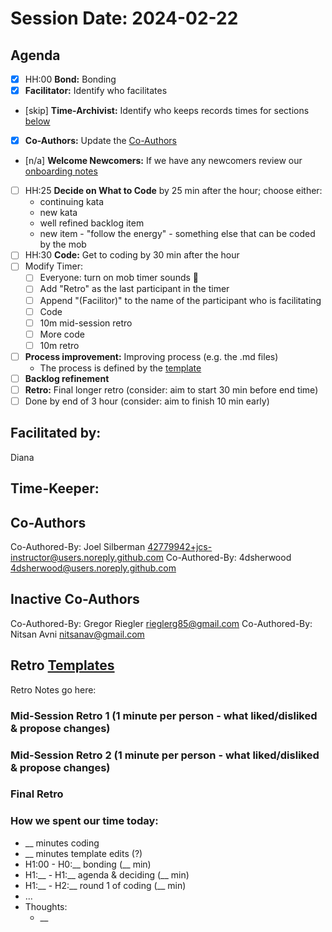 # Session Date: 2024-02-22

## Agenda

- [x] HH:00 **Bond:** Bonding
- [x] **Facilitator:** Identify who facilitates
- [skip] **Time-Archivist:** Identify who keeps records times for sections [below](#how-we-spent-our-time-today)
- [x] **Co-Authors:** Update the [Co-Authors](#co-authors) 
- [n/a] **Welcome Newcomers:** If we have any newcomers review our [onboarding notes](../docs/onboarding-notes.md)
- [ ] HH:25 **Decide on What to Code** by 25 min after the hour; choose either:
    - continuing kata 
    - new kata
    - well refined backlog item
    - new item - "follow the energy" - something else that can be coded by the mob 
- [ ] HH:30 **Code:** Get to coding by 30 min after the hour 
- [ ] Modify Timer:
    - [ ] Everyone: turn on mob timer sounds 📣
    - [ ] Add "Retro" as the last participant in the timer
    - [ ] Append "(Facilitor)" to the name of the participant who is facilitating
  - [ ] Code
  - [ ] 10m mid-session retro
  - [ ] More code
  - [ ] 10m retro
- [ ] **Process improvement:** Improving process (e.g. the .md files)
  - The process is defined by the [template](./session-notes-YYYY-MM-DD.md)
- [ ] **Backlog refinement**
- [ ] **Retro:** Final longer retro (consider: aim to start 30 min before end time)
- [ ] Done by end of 3 hour (consider: aim to finish 10 min early)

## Facilitated by:
Diana

## Time-Keeper:

## Co-Authors
Co-Authored-By: Joel Silberman <42779942+jcs-instructor@users.noreply.github.com>
Co-Authored-By: 4dsherwood <4dsherwood@users.noreply.github.com>

## Inactive Co-Authors
Co-Authored-By: Gregor Riegler <rieglerg85@gmail.com>
Co-Authored-By: Nitsan Avni <nitsanav@gmail.com>

## Retro [Templates](../docs/retro-templates.md)

Retro Notes go here:

### Mid-Session Retro 1 (1 minute per person - what liked/disliked & propose changes)

### Mid-Session Retro 2 (1 minute per person - what liked/disliked & propose changes)

### Final Retro

### How we spent our time today:
- __ minutes coding
- __ minutes template edits (?)
- H1:00 - H0:__ bonding            (__ min)
- H1:__ - H1:__ agenda & deciding  (__ min)
- H1:__ - H2:__ round 1 of coding  (__ min)
- ...
- Thoughts:
  - __
